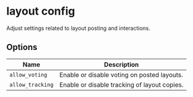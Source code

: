 # layout config

Adjust settings related to layout posting and interactions.

## Options

| Name             | Description                                  |
| ---------------- | -------------------------------------------- |
| `allow_voting`   | Enable or disable voting on posted layouts.  |
| `allow_tracking` | Enable or disable tracking of layout copies. |
